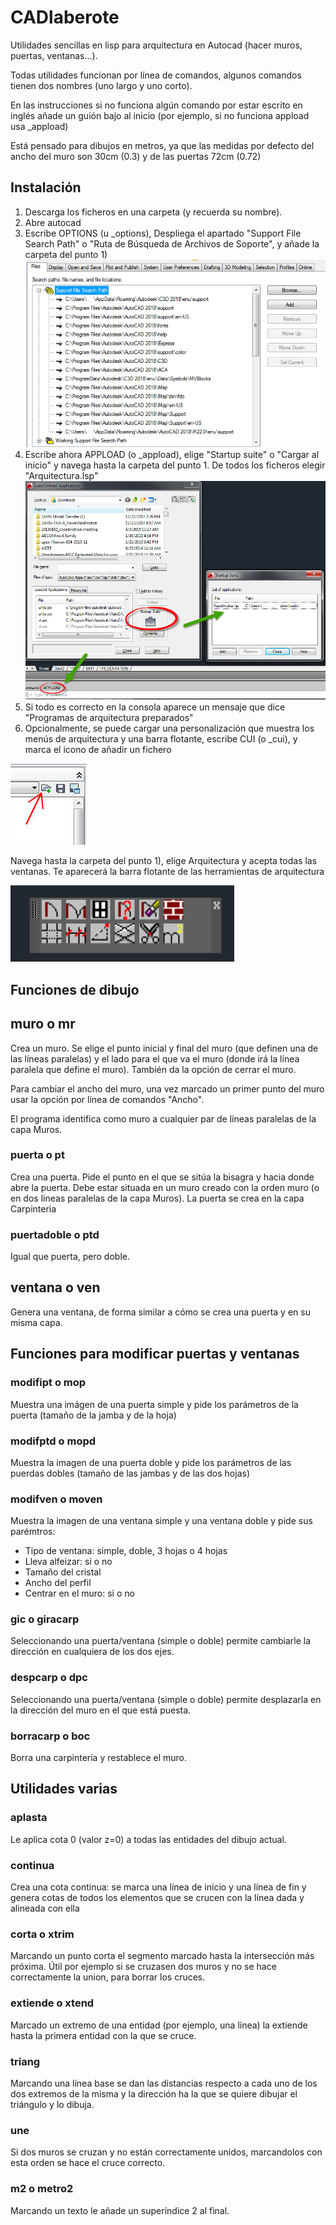 # CADlaberote
Utilidades sencillas en lisp para arquitectura en Autocad (hacer muros, puertas, ventanas...).

Todas utilidades funcionan por línea de comandos, algunos comandos tienen dos nombres (uno largo y uno corto).

En las instrucciones si no funciona algún comando por estar escrito en inglés añade un guión bajo al inicio (por ejemplo, si no funciona appload usa _appload)

Está pensado para dibujos en metros, ya que las medidas por defecto del ancho del muro son 30cm (0.3) y de las puertas 72cm (0.72)


## Instalación
1. Descarga los ficheros en una carpeta (y recuerda su nombre).
2. Abre autocad
3. Escribe OPTIONS (u _options), Despliega el apartado "Support File Search Path" o "Ruta de Búsqueda de Archivos de Soporte", y añade la carpeta del punto 1)
![](img/support_files.png)
4. Escribe ahora APPLOAD (o _appload), elige "Startup suite" o "Cargar al inicio" y navega hasta la carpeta del punto 1. De todos los ficheros elegir "Arquitectura.lsp"
![](img/startup_suite.png)
5. Si todo es correcto en la consola aparece un mensaje que dice "Programas de arquitectura preparados"
6. Opcionalmente, se puede cargar una personalización que muestra los menús de arquitectura y una barra flotante, escribe CUI (o _cui), y marca el icono de añadir un fichero 

![](img/load_partial_customization.png)

Navega hasta la carpeta del punto 1), elige Arquitectura y acepta todas las ventanas. Te aparecerá la barra flotante de las herramientas de arquitectura

![](img/arquitectura_toolbar.png)
## Funciones de dibujo
## muro o mr
Crea un muro. Se elige el punto inicial y final del muro (que definen una de las líneas paralelas) y el lado para el que va el muro (donde irá la línea paralela que define el muro). También da la opción de cerrar el muro. 

Para cambiar el ancho del muro, una vez marcado un primer punto del muro usar la opción por línea de comandos "Ancho".

El programa identifica como muro a cualquier par de líneas paralelas de la capa Muros.

### puerta o pt
Crea una puerta. Pide el punto en el que se sitúa la bisagra y hacia donde abre la puerta. Debe estar situada en un muro creado con la orden muro (o en dos lineas paralelas de la capa Muros). La puerta se crea en la capa Carpinteria
### puertadoble o ptd
Igual que puerta, pero doble.
## ventana o ven
Genera una ventana, de forma similar a cómo se crea una puerta y en su misma capa.

## Funciones para modificar puertas y ventanas
### modifipt o mop
Muestra una imágen de una puerta simple y pide los parámetros de la puerta (tamaño de la jamba y de la hoja)
### modifptd o mopd
Muestra la imagen de una puerta doble y pide los parámetros de las puerdas dobles (tamaño de las jambas y de las dos hojas)
### modifven o moven
Muestra la imagen de una ventana simple y una ventana doble y pide sus parémtros:
- Tipo de ventana: simple, doble, 3 hojas o 4 hojas
- Lleva alfeizar: si o no
- Tamaño del cristal
- Ancho del perfil
- Centrar en el muro: si o no

### gic o giracarp
Seleccionando una puerta/ventana (simple o doble) permite cambiarle la dirección en cualquiera de los dos ejes.

### despcarp o dpc
Seleccionando una puerta/ventana (simple o doble) permite desplazarla en la dirección del muro en el que está puesta.

### borracarp o boc
Borra una carpintería y restablece el muro.

## Utilidades varias
### aplasta
Le aplica cota 0 (valor z=0) a todas las entidades del dibujo actual.
### continua
Crea una cota continua: se marca una línea de inicio y una línea de fin y genera cotas de todos los elementos que se crucen con la línea dada y alineada con ella
### corta o xtrim
Marcando un punto corta el segmento marcado hasta la intersección más próxima. Útil por ejemplo si se cruzasen dos muros y no se hace correctamente la union, para borrar los cruces.
### extiende o xtend
Marcado un extremo de una entidad (por ejemplo, una línea) la extiende hasta la primera entidad con la que se cruce.
### triang
Marcando una línea base se dan las distancias respecto a cada uno de los dos extremos de la misma y la dirección ha la que se quiere dibujar el triángulo y lo dibuja.
### une
Si dos muros se cruzan y no están correctamente unidos, marcandolos con esta orden se hace el cruce correcto.
### m2 o metro2
Marcando un texto le añade un superíndice 2 al final.
